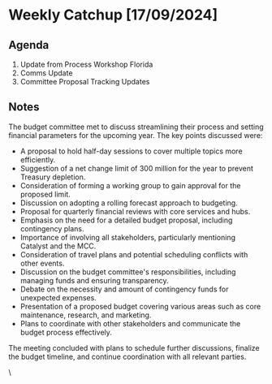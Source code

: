 # Weekly Catchup \[17/09/2024]

## Agenda

1. Update from Process Workshop Florida
2. Comms Update
3. Committee Proposal Tracking Updates

## Notes

The budget committee met to discuss streamlining their process and setting financial parameters for the upcoming year. The key points discussed were:

* A proposal to hold half-day sessions to cover multiple topics more efficiently.
* Suggestion of a net change limit of 300 million for the year to prevent Treasury depletion.
* Consideration of forming a working group to gain approval for the proposed limit.
* Discussion on adopting a rolling forecast approach to budgeting.
* Proposal for quarterly financial reviews with core services and hubs.
* Emphasis on the need for a detailed budget proposal, including contingency plans.
* Importance of involving all stakeholders, particularly mentioning Catalyst and the MCC.
* Consideration of travel plans and potential scheduling conflicts with other events.
* Discussion on the budget committee's responsibilities, including managing funds and ensuring transparency.
* Debate on the necessity and amount of contingency funds for unexpected expenses.
* Presentation of a proposed budget covering various areas such as core maintenance, research, and marketing.
* Plans to coordinate with other stakeholders and communicate the budget process effectively.

The meeting concluded with plans to schedule further discussions, finalize the budget timeline, and continue coordination with all relevant parties.

\
